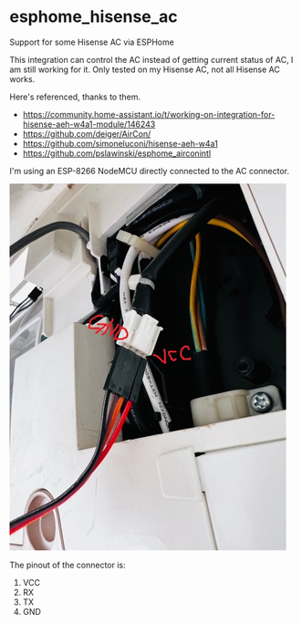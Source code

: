# esphome_hisense_ac
Support for some Hisense AC via ESPHome

This integration can control the AC instead of getting current status of AC, I am still working for it.
Only tested on my Hisense AC, not all Hisense AC works.

Here's referenced, thanks to them.
* https://community.home-assistant.io/t/working-on-integration-for-hisense-aeh-w4a1-module/146243
* https://github.com/deiger/AirCon/
* https://github.com/simoneluconi/hisense-aeh-w4a1
* https://github.com/pslawinski/esphome_airconintl

I'm using an ESP-8266 NodeMCU directly connected to the AC connector.

![image](https://github.com/zoffypal/esphome_hisence_ac/blob/main/AC%20connector.jpg)

The pinout of the connector is:
1) VCC
2) RX
3) TX
4) GND
